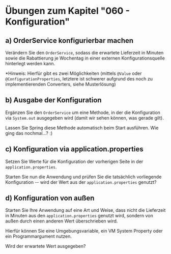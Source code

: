 # Übungen zum Kapitel "060 - Konfiguration"

## a) OrderService konfigurierbar machen

Verändern Sie den `OrderService`, sodass die erwartete Lieferzeit in Minuten sowie die
Rabattierung je Wochentag in einer externen Konfigurationsquelle hinterlegt werden kann.

*Hinweis: Hierfür gibt es zwei Möglichkeiten (mittels `@Value` oder `@ConfigurationProperties`,
letztere ist schwerer aufgrund des noch zu implementierenden Converters, siehe Musterlösung)

## b) Ausgabe der Konfiguration

Ergänzen Sie den `OrderService` um eine Methode, in der die Konfiguration via `System.out`
ausgegeben wird (damit wir sehen können, was gerade gilt).

Lassen Sie Spring diese Methode automatisch beim Start ausführen. Wie ging das nochmal...? :)

## c) Konfiguration via application.properties

Setzen Sie Werte für die Konfiguration der vorherigen Seite in der `application.properties`.

Starten Sie nun die Anwendung und prüfen Sie die tatsächlich vorliegende Konfiguration --
wird der Wert aus der `application.properties` genutzt?

## d) Konfiguration von außen

Starten Sie Ihre Anwendung auf eine Art und Weise, dass nicht die Lieferzeit in Minuten
aus den `application.properties` genutzt wird, sondern von außen durch einen anderen Wert
überschrieben wird.

Hierfür können Sie eine Umgebungsvariable, ein VM System Property oder ein Programmargument nutzen.

Wird der erwartete Wert ausgegeben?
